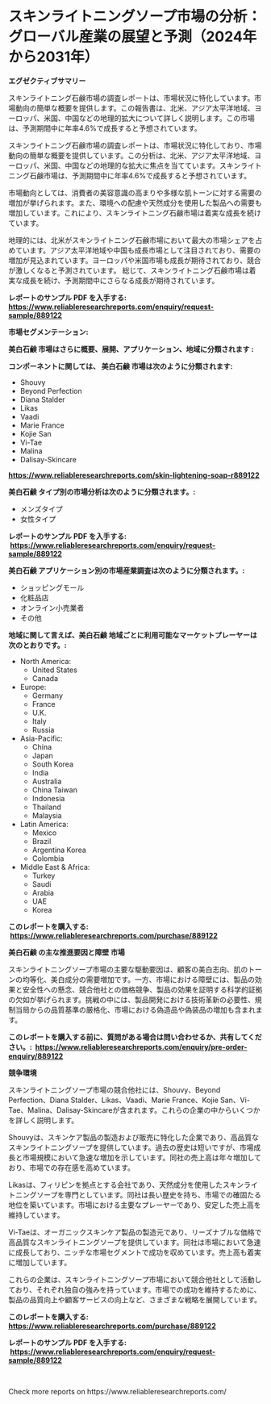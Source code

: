 <p><h1>スキンライトニングソープ市場の分析：グローバル産業の展望と予測（2024年から2031年）</h1></p><p><strong>エグゼクティブサマリー</strong></p>
<p><p>スキンライトニング石鹸市場の調査レポートは、市場状況に特化しています。市場動向の簡単な概要を提供します。この報告書は、北米、アジア太平洋地域、ヨーロッパ、米国、中国などの地理的拡大について詳しく説明します。この市場は、予測期間中に年率4.6%で成長すると予想されています。</p><p>スキンライトニング石鹸市場の調査レポートは、市場状況に特化しており、市場動向の簡単な概要を提供しています。この分析は、北米、アジア太平洋地域、ヨーロッパ、米国、中国などの地理的な拡大に焦点を当てています。スキンライトニング石鹸市場は、予測期間中に年率4.6%で成長すると予想されています。</p><p>市場動向としては、消費者の美容意識の高まりや多様な肌トーンに対する需要の増加が挙げられます。また、環境への配慮や天然成分を使用した製品への需要も増加しています。これにより、スキンライトニング石鹸市場は着実な成長を続けています。</p><p>地理的には、北米がスキンライトニング石鹸市場において最大の市場シェアを占めています。アジア太平洋地域や中国も成長市場として注目されており、需要の増加が見込まれています。ヨーロッパや米国市場も成長が期待されており、競合が激しくなると予測されています。  総じて、スキンライトニング石鹸市場は着実な成長を続け、予測期間中にさらなる成長が期待されています。  </p></p>
<p><strong>レポートのサンプル PDF を入手する: <a href="https://www.reliableresearchreports.com/enquiry/request-sample/889122">https://www.reliableresearchreports.com/enquiry/request-sample/889122</a></strong></p>
<p><strong>市場セグメンテーション:</strong></p>
<p><strong> 美白石鹸 市場はさらに概要、展開、アプリケーション、地域に分類されます :</strong></p>
<p><strong>コンポーネントに関しては、 美白石鹸 市場は次のように分類されます: &nbsp;</strong></p>
<p><ul><li>Shouvy</li><li>Beyond Perfection</li><li>Diana Stalder</li><li>Likas</li><li>Vaadi</li><li>Marie France</li><li>Kojie San</li><li>Vi-Tae</li><li>Malina</li><li>Dalisay-Skincare</li></ul></p>
<p><strong><a href="https://www.reliableresearchreports.com/skin-lightening-soap-r889122">https://www.reliableresearchreports.com/skin-lightening-soap-r889122</a></strong></p>
<p><strong> 美白石鹸 タイプ別の市場分析は次のように分類されます。:</strong></p>
<p><ul><li>メンズタイプ</li><li>女性タイプ</li></ul></p>
<p><strong>レポートのサンプル PDF を入手する: &nbsp;<a href="https://www.reliableresearchreports.com/enquiry/request-sample/889122">https://www.reliableresearchreports.com/enquiry/request-sample/889122</a></strong></p>
<p><strong> 美白石鹸 アプリケーション別の市場産業調査は次のように分類されます。:</strong></p>
<p><ul><li>ショッピングモール</li><li>化粧品店</li><li>オンライン小売業者</li><li>その他</li></ul></p>
<p><strong>地域に関して言えば、美白石鹸 地域ごとに利用可能なマーケットプレーヤーは次のとおりです。:</strong></p>
<p><ul>
    <li>
        North America:
        <ul>
            <li>United States</li>
            <li>Canada</li>
        </ul>
    </li>
    <li>
        Europe:
        <ul>
            <li>Germany</li>
            <li>France</li>
            <li>U.K.</li>
            <li>Italy</li>
            <li>Russia</li>
        </ul>
    </li>
    <li>
        Asia-Pacific:
        <ul>
            <li>China</li>
            <li>Japan</li>
            <li>South Korea</li>
            <li>India</li>
            <li>Australia</li>
            <li>China Taiwan</li>
            <li>Indonesia</li>
            <li>Thailand</li>
            <li>Malaysia</li>
        </ul>
    </li>
    <li>
        Latin America:
        <ul>
            <li>Mexico</li>
            <li>Brazil</li>
            <li>Argentina Korea</li>
            <li>Colombia</li>
        </ul>
    </li>
    <li>
        Middle East & Africa:
        <ul>
            <li>Turkey</li>
            <li>Saudi</li>
            <li>Arabia</li>
            <li>UAE</li>
            <li>Korea</li>
        </ul>
    </li>
    </ul></p>
<p><strong>このレポートを購入する: &nbsp;<a href="https://www.reliableresearchreports.com/purchase/889122">https://www.reliableresearchreports.com/purchase/889122</a></strong></p>
<p><strong>美白石鹸 の主な推進要因と障壁 市場</strong></p>
<p><p>スキンライトニングソープ市場の主要な駆動要因は、顧客の美白志向、肌のトーンの均等化、美白成分の需要増加です。一方、市場における障壁には、製品の効果と安全性への懸念、競合他社との価格競争、製品の効果を証明する科学的証拠の欠如が挙げられます。挑戦の中には、製品開発における技術革新の必要性、規制当局からの品質基準の厳格化、市場における偽造品や偽装品の増加も含まれます。</p></p>
<p><strong>このレポートを購入する前に、質問がある場合は問い合わせるか、共有してください。:&nbsp; <a href="https://www.reliableresearchreports.com/enquiry/pre-order-enquiry/889122">https://www.reliableresearchreports.com/enquiry/pre-order-enquiry/889122</a></strong></p>
<p><strong>競争環境</strong></p>
<p><p>スキンライトニングソープ市場の競合他社には、Shouvy、Beyond Perfection、Diana Stalder、Likas、Vaadi、Marie France、Kojie San、Vi-Tae、Malina、Dalisay-Skincareが含まれます。これらの企業の中からいくつかを詳しく説明します。</p><p>Shouvyは、スキンケア製品の製造および販売に特化した企業であり、高品質なスキンライトニングソープを提供しています。過去の歴史は短いですが、市場成長と市場規模において急速な増加を示しています。同社の売上高は年々増加しており、市場での存在感を高めています。</p><p>Likasは、フィリピンを拠点とする会社であり、天然成分を使用したスキンライトニングソープを専門としています。同社は長い歴史を持ち、市場での確固たる地位を築いています。市場における主要なプレーヤーであり、安定した売上高を維持しています。</p><p>Vi-Taeは、オーガニックスキンケア製品の製造元であり、リーズナブルな価格で高品質なスキンライトニングソープを提供しています。同社は市場において急速に成長しており、ニッチな市場セグメントで成功を収めています。売上高も着実に増加しています。</p><p>これらの企業は、スキンライトニングソープ市場において競合他社として活動しており、それぞれ独自の強みを持っています。市場での成功を維持するために、製品の品質向上や顧客サービスの向上など、さまざまな戦略を展開しています。</p></p>
<p><strong>このレポートを購入する: &nbsp; <a href="https://www.reliableresearchreports.com/purchase/889122">https://www.reliableresearchreports.com/purchase/889122</a></strong></p>
<p><strong>レポートのサンプル PDF を入手する: &nbsp;<a href="https://www.reliableresearchreports.com/enquiry/request-sample/889122">https://www.reliableresearchreports.com/enquiry/request-sample/889122</a></strong><strong></strong></p>
<p>&nbsp;</p>
<p>Check more reports on https://www.reliableresearchreports.com/</p>